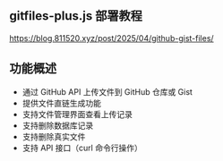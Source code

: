 ## gitfiles-plus.js 部署教程
<https://blog.811520.xyz/post/2025/04/github-gist-files/>

## 功能概述
- 通过 GitHub API 上传文件到 GitHub 仓库或 Gist
- 提供文件直链生成功能
- 支持文件管理界面查看上传记录
- 支持删除数据库记录
- 支持删除真实文件
- 支持 API 接口（curl 命令行操作）
